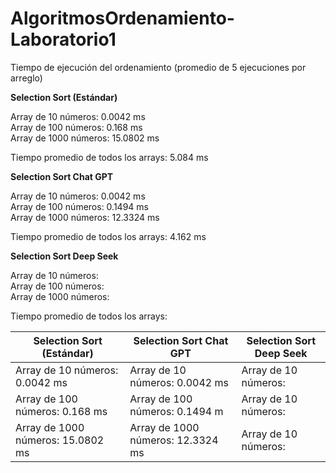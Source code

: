 # AlgoritmosOrdenamiento-Laboratorio1

Tiempo de ejecución del ordenamiento (promedio de 5 ejecuciones por arreglo)

**Selection Sort (Estándar)**

Array de 10 números: 0.0042 ms\
Array de 100 números: 0.168 ms\
Array de 1000 números: 15.0802 ms

Tiempo promedio de todos los arrays: 5.084 ms



**Selection Sort Chat GPT**

Array de 10 números: 0.0042 ms\
Array de 100 números: 0.1494 ms\
Array de 1000 números: 12.3324 ms

Tiempo promedio de todos los arrays: 4.162 ms



**Selection Sort  Deep Seek**  

Array de 10 números:         \
Array de 100 números:        \
Array de 1000 números:

Tiempo promedio de todos los arrays:


| **Selection Sort (Estándar)**      | **Selection Sort Chat GPT**           | **Selection Sort  Deep Seek**  |
| -----------------------------------| --------------------------------------| -------------------------------| 
| Array de 10 números: 0.0042 ms     | Array de 10 números: 0.0042 ms        | Array de 10 números:           |
| Array de 100 números: 0.168 ms     | Array de 100 números: 0.1494 m        | Array de 10 números:           |
| Array de 1000 números: 15.0802 ms  | Array de 1000 números: 12.3324 ms     | Array de 10 números:           |

